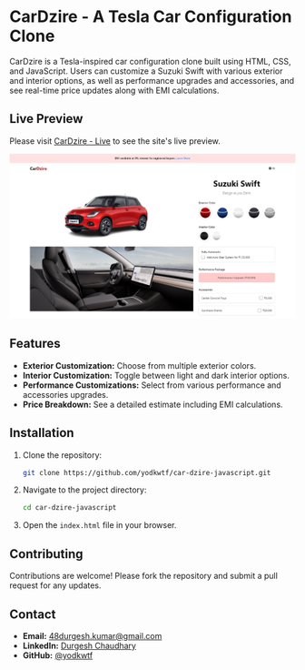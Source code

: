 # CarDzire - A Tesla Car Configuration Clone

CarDzire is a Tesla-inspired car configuration clone built using HTML, CSS, and JavaScript. Users can customize a Suzuki Swift with various exterior and interior options, as well as performance upgrades and accessories, and see real-time price updates along with EMI calculations.

## Live Preview

Please visit [CarDzire - Live](https://cardzire-dk.netlify.app) to see the site's live preview.

![CarDzire Preview](./images/cover.jpg)

## Features

- **Exterior Customization:** Choose from multiple exterior colors.
- **Interior Customization:** Toggle between light and dark interior options.
- **Performance Customizations:** Select from various performance and accessories upgrades.
- **Price Breakdown:** See a detailed estimate including EMI calculations.

## Installation

1. Clone the repository:

   ```bash
   git clone https://github.com/yodkwtf/car-dzire-javascript.git
   ```

2. Navigate to the project directory:

   ```bash
   cd car-dzire-javascript
   ```

3. Open the `index.html` file in your browser.

## Contributing

Contributions are welcome! Please fork the repository and submit a pull request for any updates.

## Contact

- **Email:** [48durgesh.kumar@gmail.com](mailto:48durgesh.kumar@gmail.com)
- **LinkedIn:** [Durgesh Chaudhary](https://www.linkedin.com/in/durgesh-chaudhary/)
- **GitHub:** [@yodkwtf](https://github.com/yodkwtf)
